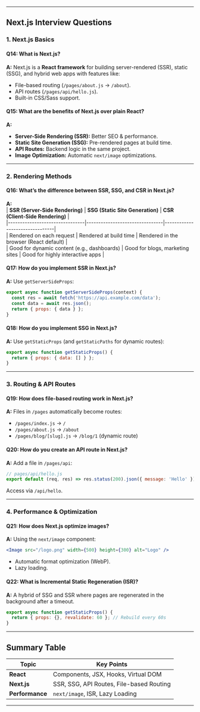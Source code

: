 
---

## **Next.js Interview Questions**  

### **1. Next.js Basics**  
#### **Q14: What is Next.js?**  
**A:** Next.js is a **React framework** for building server-rendered (SSR), static (SSG), and hybrid web apps with features like:  
- File-based routing (`/pages/about.js` → `/about`).  
- API routes (`/pages/api/hello.js`).  
- Built-in CSS/Sass support.  

#### **Q15: What are the benefits of Next.js over plain React?**  
**A:**  
- **Server-Side Rendering (SSR):** Better SEO & performance.  
- **Static Site Generation (SSG):** Pre-rendered pages at build time.  
- **API Routes:** Backend logic in the same project.  
- **Image Optimization:** Automatic `next/image` optimizations.  

---

### **2. Rendering Methods**  
#### **Q16: What’s the difference between SSR, SSG, and CSR in Next.js?**  
**A:**  
| **SSR (Server-Side Rendering)** | **SSG (Static Site Generation)** | **CSR (Client-Side Rendering)** |  
|--------------------------------|--------------------------------|--------------------------------|  
| Rendered on each request | Rendered at build time | Rendered in the browser (React default) |  
| Good for dynamic content (e.g., dashboards) | Good for blogs, marketing sites | Good for highly interactive apps |  

#### **Q17: How do you implement SSR in Next.js?**  
**A:** Use `getServerSideProps`:  
```js
export async function getServerSideProps(context) {
  const res = await fetch('https://api.example.com/data');
  const data = await res.json();
  return { props: { data } };
}
```

#### **Q18: How do you implement SSG in Next.js?**  
**A:** Use `getStaticProps` (and `getStaticPaths` for dynamic routes):  
```js
export async function getStaticProps() {
  return { props: { data: [] } };
}
```

---

### **3. Routing & API Routes**  
#### **Q19: How does file-based routing work in Next.js?**  
**A:** Files in `/pages` automatically become routes:  
- `/pages/index.js` → `/`  
- `/pages/about.js` → `/about`  
- `/pages/blog/[slug].js` → `/blog/1` (dynamic route)  

#### **Q20: How do you create an API route in Next.js?**  
**A:** Add a file in `/pages/api`:  
```js
// pages/api/hello.js
export default (req, res) => res.status(200).json({ message: 'Hello' });
```
Access via `/api/hello`.  

---

### **4. Performance & Optimization**  
#### **Q21: How does Next.js optimize images?**  
**A:** Using the `next/image` component:  
```jsx
<Image src="/logo.png" width={500} height={300} alt="Logo" />
```
- Automatic format optimization (WebP).  
- Lazy loading.  

#### **Q22: What is Incremental Static Regeneration (ISR)?**  
**A:** A hybrid of SSG and SSR where pages are regenerated in the background after a timeout.  
```js
export async function getStaticProps() {
  return { props: {}, revalidate: 60 }; // Rebuild every 60s
}
```

---

## **Summary Table**  
| Topic | Key Points |  
|-------|-----------|  
| **React** | Components, JSX, Hooks, Virtual DOM |  
| **Next.js** | SSR, SSG, API Routes, File-based Routing |  
| **Performance** | `next/image`, ISR, Lazy Loading |  

---
